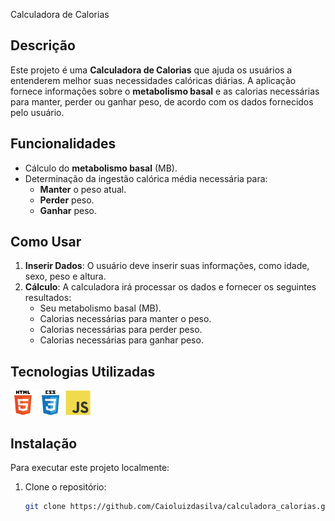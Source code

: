  Calculadora de Calorias

## Descrição

Este projeto é uma **Calculadora de Calorias** que ajuda os usuários a entenderem melhor suas necessidades calóricas diárias. A aplicação fornece informações sobre o **metabolismo basal** e as calorias necessárias para manter, perder ou ganhar peso, de acordo com os dados fornecidos pelo usuário.

## Funcionalidades

- Cálculo do **metabolismo basal** (MB).
- Determinação da ingestão calórica média necessária para:
  - **Manter** o peso atual.
  - **Perder** peso.
  - **Ganhar** peso.

## Como Usar

1. **Inserir Dados**: O usuário deve inserir suas informações, como idade, sexo, peso e altura.
2. **Cálculo**: A calculadora irá processar os dados e fornecer os seguintes resultados:
   - Seu metabolismo basal (MB).
   - Calorias necessárias para manter o peso.
   - Calorias necessárias para perder peso.
   - Calorias necessárias para ganhar peso.

## Tecnologias Utilizadas

<p>
  <img src="https://raw.githubusercontent.com/devicons/devicon/master/icons/html5/html5-original-wordmark.svg" alt="HTML5" width="40" height="40"/> 
  <img src="https://raw.githubusercontent.com/devicons/devicon/master/icons/css3/css3-original-wordmark.svg" alt="CSS3" width="40" height="40"/> 
  <img src="https://raw.githubusercontent.com/devicons/devicon/master/icons/javascript/javascript-original.svg" alt="JavaScript" width="40" height="40"/>
</p>

## Instalação

Para executar este projeto localmente:

1. Clone o repositório:
   ```bash
   git clone https://github.com/Caioluizdasilva/calculadora_calorias.git